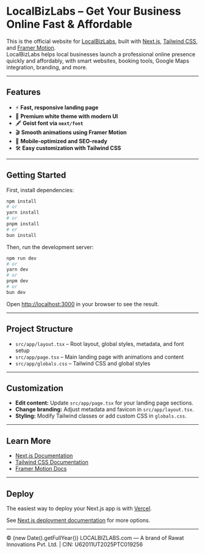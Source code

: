 # LocalBizLabs – Get Your Business Online Fast & Affordable

This is the official website for [LocalBizLabs](https://localbizlabs.com), built with [Next.js](https://nextjs.org), [Tailwind CSS](https://tailwindcss.com), and [Framer Motion](https://www.framer.com/motion/).  
LocalBizLabs helps local businesses launch a professional online presence quickly and affordably, with smart websites, booking tools, Google Maps integration, branding, and more.

---

## Features

- ⚡ **Fast, responsive landing page**
- 🎨 **Premium white theme with modern UI**
- 🖋️ **Geist font via `next/font`**
- 🎬 **Smooth animations using Framer Motion**
- 📱 **Mobile-optimized and SEO-ready**
- 🛠️ **Easy customization with Tailwind CSS**

---

## Getting Started

First, install dependencies:

```bash
npm install
# or
yarn install
# or
pnpm install
# or
bun install
```

Then, run the development server:

```bash
npm run dev
# or
yarn dev
# or
pnpm dev
# or
bun dev
```

Open [http://localhost:3000](http://localhost:3000) in your browser to see the result.

---

## Project Structure

- `src/app/layout.tsx` – Root layout, global styles, metadata, and font setup
- `src/app/page.tsx` – Main landing page with animations and content
- `src/app/globals.css` – Tailwind CSS and global styles

---

## Customization

- **Edit content:** Update `src/app/page.tsx` for your landing page sections.
- **Change branding:** Adjust metadata and favicon in `src/app/layout.tsx`.
- **Styling:** Modify Tailwind classes or add custom CSS in `globals.css`.

---

## Learn More

- [Next.js Documentation](https://nextjs.org/docs)
- [Tailwind CSS Documentation](https://tailwindcss.com/docs)
- [Framer Motion Docs](https://www.framer.com/motion/)

---

## Deploy

The easiest way to deploy your Next.js app is with [Vercel](https://vercel.com/new?utm_medium=default-template&filter=next.js&utm_source=create-next-app&utm_campaign=create-next-app-readme).

See [Next.js deployment documentation](https://nextjs.org/docs/app/building-your-application/deploying) for more options.

---

© {new Date().getFullYear()} LOCALBIZLABS.com — A brand of Rawat Innovations Pvt. Ltd. | CIN: U62011UT2025PTC019256